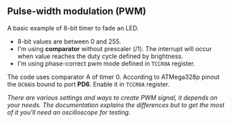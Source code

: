 ## Pulse-width modulation (PWM)
A basic example of 8-bit timer to fade an LED.
- 8-bit values are between 0 and 255.
- I'm using **comparator** without prescaler (/1). The interrupt will occur when value reaches the duty cycle defined by brightness.
- I'm using phase-correct pwm mode defined in `TCCR0A` register.

The code uses comparator A of timer 0. According to ATMega328p pinout the `OC0A`is bound to port **PD6**. Enable it in `TCCR0A` register.

*There are various settings and ways to create PWM signal, it depends on your needs. The documentation explains the differences but to get the most of it you'll need an oscilloscope for testing.*
